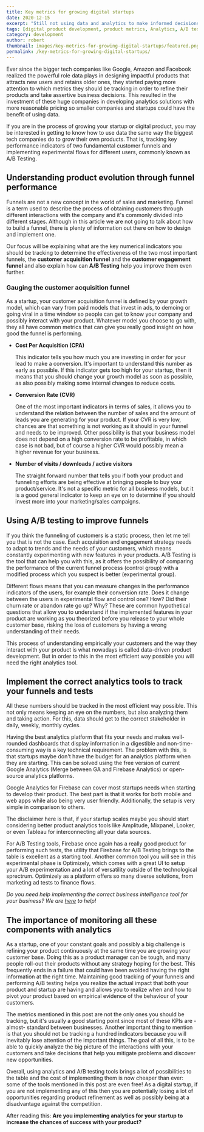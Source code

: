 ```yaml
---
title: Key metrics for growing digital startups
date: 2020-12-15
excerpt: "Still not using data and analytics to make informed decisions and make your startup grow? Check out this blog post to get some indication on how to get started, understand the most critical metrics, and take advantage of many free solutions out there!"
tags: [digital product development, product metrics, Analytics, A/B testing, Xmartlabs]
category: development
author: robert
thumbnail: images/key-metrics-for-growing-digital-startups/featured.png
permalink: /key-metrics-for-growing-digital-startups/
---
```


Ever since the bigger tech companies like Google, Amazon and Facebook realized the powerful role data plays in designing impactful products that attracts new users and retains older ones, they started paying more attention to which metrics they should be tracking in order to refine their products and take assertive business decisions. This resulted in the investment of these huge companies in developing analytics solutions with more reasonable pricing so smaller companies and startups could have the benefit of using data.

If you are in the process of growing your startup or digital product, you may be interested in getting to know how to use data the same way the biggest tech companies do to grow their own products. That is, tracking key performance indicators of two fundamental customer funnels and implementing experimental flows for different users, commonly known as A/B Testing.


## Understanding product evolution through funnel performance

Funnels are not a new concept in the world of sales and marketing. Funnel is a term used to describe the process of obtaining customers through different interactions with the company and it's commonly divided into different stages. Although in this article we are not going to talk about how to build a funnel, there is plenty of information out there on how to design and implement one.

Our focus will be explaining what are the key numerical indicators you should be tracking to determine the effectiveness of the two most important funnels, the **customer acquisition funnel** and the **customer engagement funnel** and also explain how can **A/B Testing** help you improve them even further.


### Gauging the customer acquisition funnel

As a startup, your customer acquisition funnel is defined by your growth model, which can vary from paid models that invest in ads, to demoing or going viral in a time window so people can get to know your company and possibly interact with your product. Whatever model you choose to go with, they all have common metrics that can give you really good insight on how good the funnel is performing.

- **Cost Per Acquisition (CPA)**

    This indicator tells you how much you are investing in order for your lead to make a conversion.  It's important to understand this number as early as possible. If this indicator gets too high for your startup, then it means that you should change your growth model as soon as possible, as also possibly making some internal changes to reduce costs.

- **Conversion Rate** **(CVR)**

    One of the most important indicators in terms of sales, it allows you to understand the relation between the number of sales and the amount of leads you are generating for your product. If your CVR is very low, chances are that something is not working as it should in your funnel and needs to be improved. Other possibility is that your business model does not depend on a high conversion rate to be profitable, in which case is not bad, but of course a higher CVR would possibly mean a higher revenue for your business.

- **Number of visits / downloads / active visitors**

    The straight forward number that tells you if both your product and funneling efforts are being effective at bringing people to buy your product/service. It's not a specific metric for all business models, but it is a good general indicator to keep an eye on to determine if you should invest more into your marketing/sales campaigns.



## Using A/B testing to improve funnels

If you think the funneling of customers is a static process, then let me tell you that is not the case. Each acquisition and engagement strategy needs to adapt to trends and the needs of your customers, which means constantly experimenting with new features in your products. A/B Testing is the tool that can help you with this, as it offers the possibility of comparing the performance of the current funnel process (control group) with a modified process which you suspect is better (experimental group).

Different flows means that you can measure changes in the performance indicators of the users, for example their conversion rate. Does it change between the users in experimental flow and control one? How? Did their churn rate or abandon rate go up? Why? These are common hypothetical questions that allow you to understand if the implemented features in your product are working as you theorized before you release to your whole customer base, risking the loss of customers by having a wrong understanding of their needs.

This process of understanding empirically your customers and the way they interact with your product is what nowadays is called data-driven product development. But in order to this in the most efficient way possible you will need the right analytics tool.

## Implement the correct analytics tools to track your funnels and tests

All these numbers should be tracked in the most efficient way possible. This not only means keeping an eye on the numbers, but also analyzing them and taking action. For this, data should get to the correct stakeholder in daily, weekly, monthly cycles.

Having the best analytics platform that fits your needs and makes well-rounded dashboards that display information in a digestible and non-time-consuming way is a key technical requirement. The problem with this, is that startups maybe don't have the budget for an analytics platform when they are starting. This can be solved using the free version of current Google Analytics (Merge between GA and Firebase Analytics) or open-source analytics platforms.

Google Analytics for Firebase can cover most startups needs when starting to develop their product. The best part is that it works for both mobile and web apps while also being very user friendly. Additionally, the setup is very simple in comparison to others.

The disclaimer here is that, if your startup scales maybe you should start considering better product analytics tools like Amplitude, Mixpanel, Looker, or even Tableau for interconnecting all your data sources.

For A/B Testing tools, Firebase once again has a really good product for performing such tests, the utility that Firebase for A/B Testing brings to the table is excellent as a starting tool. Another common tool you will see in this experimental phase is Optimizely, which comes with a great UI to setup your A/B experimentation and a lot of versatility outside of the technological sprectrum. Optimizely as a platform offers so many diverse solutions, from marketing ad tests to finance flows.


*Do you need help implementing the correct business intelligence tool for your business? We are [here](https://xmartlabs.com) to help!*


## The importance of monitoring all these components with analytics

As a startup, one of your constant goals and possibly a big challenge is refining your product continuously at the same time you are growing your customer base. Doing this as a product manager can be tough, and many people roll-out their products without any strategy hoping for the best. This frequently ends in a failure that could have been avoided having the right information at the right time. Maintaining good tracking of your funnels and performing A/B testing helps you realize the actual impact that both your product and startup are having and allows you to realize when and how to pivot your product based on empirical evidence of the behaviour of your customers.

The metrics mentioned in this post are not the only ones you should be tracking, but it's usually a good starting point since most of these KPIs are -almost- standard between businesses. Another important thing to mention is that you should not be tracking a hundred indicators because you will inevitably lose attention of the important things. The goal of all this, is to be able to quickly analyze the big picture of the interactions with your customers and take decisions that help you mitigate problems and discover new opportunities.

Overall, using analytics and A/B testing tools brings a lot of possibilities to the table and the cost of implementing them is now cheaper than ever: some of the tools mentioned in this post are even free! As a digital startup, if you are not implementing any of this then you are potentially losing a lot of opportunities regarding product refinement as well as possibly being at a disadvantage against the competition.

After reading this: **Are you implementing analytics for your startup to increase the chances of success with your product?**
